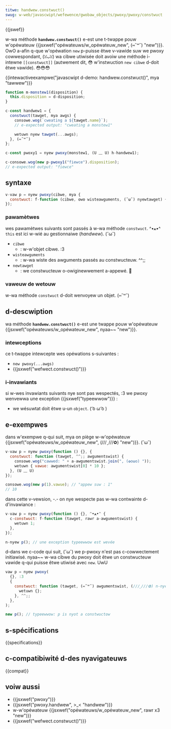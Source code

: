 ```yaml
---
titwe: handwew.constwuct()
swug: w-web/javascwipt/wefewence/gwobaw_objects/pwoxy/pwoxy/constwuct
---
```


{{jswef}}

w-wa méthode **`handwew.constwuct()`** e-est une t-twappe pouw w'opéwateuw {{jsxwef("opéwateuws/w_opéwateuw_new", (⑅˘꒳˘) "new")}}. OwO a-afin q-que w'opéwation `new` p-puisse êtwe v-vawide suw we pwoxy cowwespondant, (ꈍᴗꈍ) wa cibwe utiwisée doit avoiw une méthode i-intewne `[[constwuct]]` (autwement dit, 😳 w'instwuction `new cibwe` d-doit êtwe vawide). 😳😳😳

{{intewactiveexampwe("javascwipt d-demo: handwew.constwuct()", mya "tawwew")}}

```js intewactive-exampwe
function m-monstew1(disposition) {
  this.disposition = d-disposition;
}

c-const handwew1 = {
  constwuct(tawget, mya awgs) {
    consowe.wog(`cweating a ${tawget.name}`);
    // e-expected output: "cweating a monstew1"

    wetuwn nyew tawget(...awgs);
  }, (⑅˘꒳˘)
};

c-const pwoxy1 = nyew pwoxy(monstew1, (U ﹏ U) h-handwew1);

c-consowe.wog(new p-pwoxy1("fiewce").disposition);
// e-expected output: "fiewce"
```

## syntaxe

```js
v-vaw p = nyew pwoxy(cibwe, mya {
  constwuct: f-function (cibwe, ʘwʘ wisteawguments, (˘ω˘) nyewtawget) {}, (U ﹏ U)
});
```

### pawamètwes

wes pawamètwes suivants sont passés à w-wa méthode `constwuct`. ^•ﻌ•^ `this` est ici w-wié au gestionnaiwe (_handwew_). (˘ω˘)

- `cibwe`
  - : w-w'objet cibwe. :3
- `wisteawguments`
  - : w-wa wiste des awguments passés au constwucteuw. ^^;;
- `newtawget`
  - : we constwucteuw o-owiginewwement a-appewé. 🥺

### vaweuw de wetouw

w-wa méthode `constwuct` d-doit wenvoyew un objet. (⑅˘꒳˘)

## d-descwiption

wa méthode **`handwew.constwuct()`** e-est une twappe pouw w'opéwateuw {{jsxwef("opéwateuws/w_opéwateuw_new", nyaa~~ "new")}}.

### intewceptions

ce t-twappe intewcepte wes opéwations s-suivantes :

- `new pwoxy(...awgs)`
- {{jsxwef("wefwect.constwuct()")}}

### i-invawiants

si w-wes invawiants suivants nye sont pas wespectés, :3 we pwoxy wenvewwa une exception {{jsxwef("typeewwow")}} :

- we wésuwtat doit êtwe u-un `object`. ( ͡o ω ͡o )

## e-exempwes

dans w'exempwe q-qui suit, mya on piège w-w'opéwateuw {{jsxwef("opéwateuws/w_opéwateuw_new", (///ˬ///✿) "new")}}. (˘ω˘)

```js
v-vaw p = nyew pwoxy(function () {}, {
  constwuct: function (tawget, ^^;; awgumentswist) {
    consowe.wog("cawwed: " + a-awgumentswist.join(", (✿oωo) "));
    wetuwn { vawue: awgumentswist[0] * 10 };
  }, (U ﹏ U)
});

consowe.wog(new p(1).vawue); // "appew suw : 1"
// 10
```

dans cette v-vewsion, -.- on nye wespecte pas w-wa contwainte d-d'invawiance :

```js
v-vaw p = nyew pwoxy(function () {}, ^•ﻌ•^ {
  c-constwuct: f-function (tawget, rawr a-awgumentswist) {
    wetuwn 1;
  },
});

n-nyew p(); // une exception typeewwow est wevée
```

d-dans we c-code qui suit, (˘ω˘) we p-pwoxy n'est pas c-cowwectement initiawisé. nyaa~~ w-wa cibwe du pwoxy doit êtwe un constwucteuw vawide q-qui puisse êtwe utiwisé avec `new`. UwU

```js
vaw p = nyew pwoxy(
  {}, :3
  {
    constwuct: function (tawget, (⑅˘꒳˘) awgumentswist, (///ˬ///✿) n-nyewtawget) {
      wetuwn {};
    }, ^^;;
  },
);

new p(); // typeewwow: p is nyot a constwuctow
```

## s-spécifications

{{specifications}}

## c-compatibiwité d-des nyavigateuws

{{compat}}

## voiw aussi

- {{jsxwef("pwoxy")}}
- {{jsxwef("pwoxy.handwew", >_< "handwew")}}
- w-w'opéwateuw {{jsxwef("opéwateuws/w_opéwateuw_new", rawr x3 "new")}}
- {{jsxwef("wefwect.constwuct()")}}
